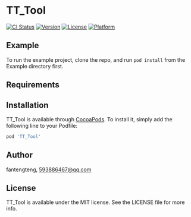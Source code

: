 # TT_Tool

[![CI Status](https://img.shields.io/travis/fantengteng/TT_Tool.svg?style=flat)](https://travis-ci.org/fantengteng/TT_Tool)
[![Version](https://img.shields.io/cocoapods/v/TT_Tool.svg?style=flat)](https://cocoapods.org/pods/TT_Tool)
[![License](https://img.shields.io/cocoapods/l/TT_Tool.svg?style=flat)](https://cocoapods.org/pods/TT_Tool)
[![Platform](https://img.shields.io/cocoapods/p/TT_Tool.svg?style=flat)](https://cocoapods.org/pods/TT_Tool)

## Example

To run the example project, clone the repo, and run `pod install` from the Example directory first.

## Requirements

## Installation

TT_Tool is available through [CocoaPods](https://cocoapods.org). To install
it, simply add the following line to your Podfile:

```ruby
pod 'TT_Tool'
```

## Author

fantengteng, 593886467@qq.com

## License

TT_Tool is available under the MIT license. See the LICENSE file for more info.
